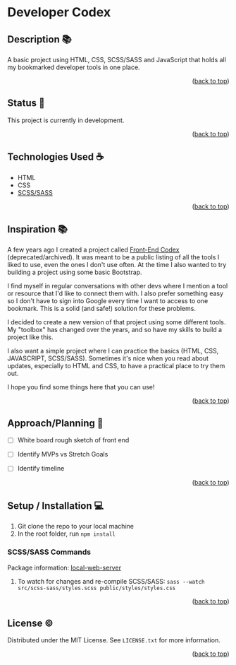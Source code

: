# Developer Codex

<!-- Todo: Add table of contents 📑 -->
## Description 📚

A basic project using HTML, CSS, SCSS/SASS and JavaScript that holds all my bookmarked developer tools in one place.

<p align="right">(<a href="#top">back to top</a>)</p>

## Status 📶

This project is currently in development. 

<p align="right">(<a href="#top">back to top</a>)</p>

## Technologies Used ☕️

*   HTML
*   CSS
*   [SCSS/SASS](https://sass-lang.com/)



<p align="right">(<a href="#top">back to top</a>)</p>

## Inspiration 📚

<!-- [![Product Name Screen Shot][product-screenshot]](https://example.com) -->

<!-- Todo: add some b-Movie posters for visuals -->

A few years ago I created a project called [Front-End Codex](https://github.com/MelanieL/front_end_codex) (deprecated/archived). It was meant to be a public listing of all the tools I liked to use, even the ones I don't use often. At the time I also wanted to try building a project using some basic Bootstrap.

I find myself in regular conversations with other devs where I mention a tool or resource that I'd like to connect them with. I also prefer something easy so I don't have to sign into Google every time I want to access to one bookmark. This is a solid (and safe!) solution for these problems.

I decided to create a new version of that project using some different tools. My "toolbox" has changed over the years, and so have my skills to build a project like this.

I also want a simple project where I can practice the basics (HTML, CSS, JAVASCRIPT, SCSS/SASS). Sometimes it's nice when you read about updates, especially to HTML and CSS, to have a practical place to try them out.

I hope you find some things here that you can use!

<p align="right">(<a href="#top">back to top</a>)</p>

## Approach/Planning 🚶

- [ ] White board rough sketch of front end
- [ ] Identify MVPs vs Stretch Goals
- [ ] Identify timeline


<p align="right">(<a href="#top">back to top</a>)</p>

## Setup / Installation  💻

1. Git clone the repo to your local machine
2. In the root folder, run `npm install`
### SCSS/SASS Commands

Package information: [local-web-server](https://www.npmjs.com/package/sass)

1. To watch for changes and re-compile SCSS/SASS: `sass --watch src/scss-sass/styles.scss public/styles/styles.css`

<p align="right">(<a href="#top">back to top</a>)</p>

## License ©️

Distributed under the MIT License. See `LICENSE.txt` for more information.

<p align="right">(<a href="#top">back to top</a>)</p>

<!-- ## Other Sections

[]

<p align="right">(<a href="#top">back to top</a>)</p>

 -->

<!-- ## Live Project Link 🔗 -->

<!-- Project Link: [https://github.com/github_username/repo_name](https://github.com/github_username/repo_name) -->

<!-- <p align="right">(<a href="#top">back to top</a>)</p> -->

<!-- ## Credits 📝

* []()
* []()
* []()

<p align="right">(<a href="#top">back to top</a>)</p> -->
